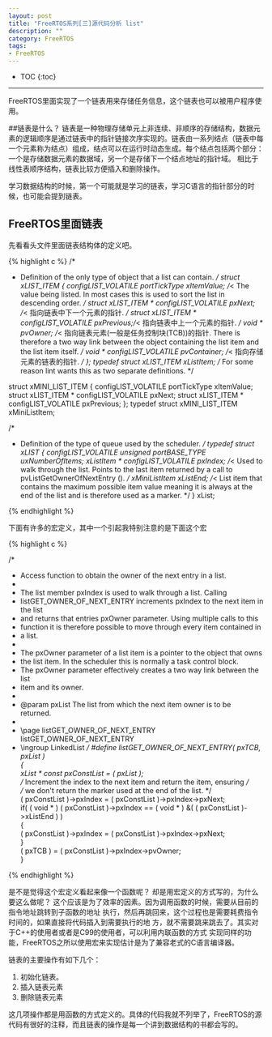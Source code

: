 ```yaml
---
layout: post
title: "FreeRTOS系列[三]源代码分析 list"
description: ""
category: FreeRTOS
tags: 
- FreeRTOS
---
```


* TOC
{:toc}
<hr/>

FreeRTOS里面实现了一个链表用来存储任务信息，这个链表也可以被用户程序使用。

##链表是什么？
链表是一种物理存储单元上非连续、非顺序的存储结构，数据元素的逻辑顺序是通过链表中的指针链接次序实现的。链表由一系列结点（链表中每一个元素称为结点）组成，结点可以在运行时动态生成。每个结点包括两个部分：一个是存储数据元素的数据域，另一个是存储下一个结点地址的指针域。 相比于线性表顺序结构，链表比较方便插入和删除操作。

学习数据结构的时候，第一个可能就是学习的链表，学习C语言的指针部分的时候，也可能会提到链表。

## FreeRTOS里面链表

先看看头文件里面链表结构体的定义吧。

{%   highlight c %}
/*
 * Definition of the only type of object that a list can contain.
 */
struct xLIST_ITEM
{
	configLIST_VOLATILE portTickType xItemValue;	/*< The value being listed.  In most cases this is used to sort the list in descending order. */
	struct xLIST_ITEM * configLIST_VOLATILE pxNext;	/*< 指向链表中下一个元素的指针. */
	struct xLIST_ITEM * configLIST_VOLATILE pxPrevious;/*< 指向链表中上一个元素的指针. */
	void * pvOwner;									/*< 指向链表元素(一般是任务控制块(TCB))的指针.  There is therefore a two way link between the object containing the list item and the list item itself. */
	void * configLIST_VOLATILE pvContainer;			/*< 指向存储元素的链表的指针. */
};
typedef struct xLIST_ITEM xListItem;				/* For some reason lint wants this as two separate definitions. */

struct xMINI_LIST_ITEM
{
	configLIST_VOLATILE portTickType xItemValue;
	struct xLIST_ITEM * configLIST_VOLATILE pxNext;
	struct xLIST_ITEM * configLIST_VOLATILE pxPrevious;
};
typedef struct xMINI_LIST_ITEM xMiniListItem;

/*
 * Definition of the type of queue used by the scheduler.
 */
typedef struct xLIST
{
	configLIST_VOLATILE unsigned portBASE_TYPE uxNumberOfItems;
	xListItem * configLIST_VOLATILE pxIndex;		/*< Used to walk through the list.  Points to the last item returned by a call to pvListGetOwnerOfNextEntry (). */
	xMiniListItem xListEnd;							/*< List item that contains the maximum possible item value meaning it is always at the end of the list and is therefore used as a marker. */
} xList;

{%   endhighlight %}

下面有许多的宏定义，其中一个引起我特别注意的是下面这个宏

{%   highlight  c %}

/*
 * Access function to obtain the owner of the next entry in a list.
 *
 * The list member pxIndex is used to walk through a list.  Calling
 * listGET_OWNER_OF_NEXT_ENTRY increments pxIndex to the next item in the list
 * and returns that entries pxOwner parameter.  Using multiple calls to this
 * function it is therefore possible to move through every item contained in
 * a list.
 *
 * The pxOwner parameter of a list item is a pointer to the object that owns
 * the list item.  In the scheduler this is normally a task control block.
 * The pxOwner parameter effectively creates a two way link between the list
 * item and its owner.
 *
 * @param pxList The list from which the next item owner is to be returned.
 *
 * \page listGET_OWNER_OF_NEXT_ENTRY listGET_OWNER_OF_NEXT_ENTRY
 * \ingroup LinkedList
 */
#define listGET_OWNER_OF_NEXT_ENTRY( pxTCB, pxList ) \
{	\
xList * const pxConstList = ( pxList );			\
	/* Increment the index to the next item and return the item, ensuring */\
	/* we don't return the marker used at the end of the list.  */	\
	( pxConstList )->pxIndex = ( pxConstList )->pxIndex->pxNext;	\
	if( ( void * ) ( pxConstList )->pxIndex == ( void * ) &( ( pxConstList )->xListEnd ) )	\
	{	    \
		( pxConstList )->pxIndex = ( pxConstList )->pxIndex->pxNext;	\
	}		\
	( pxTCB ) = ( pxConstList )->pxIndex->pvOwner;		\
}

{%  endhighlight %}

是不是觉得这个宏定义看起来像一个函数呢？ 却是用宏定义的方式写的，为什么要这么做呢？
这个应该是为了效率的因素。因为调用函数的时候，需要从目前的指令地址跳转到子函数的地址
执行，然后再跳回来，这个过程也是需要耗费指令时间的，如果直接将代码插入到需要执行的地
方，就不需要跳来跳去了。其实对于C++的使用者或者是C99的使用者，可以利用内联函数的方式
实现同样的功能，FreeRTOS之所以使用宏来实现估计是为了兼容老式的C语言编译器。

链表的主要操作有如下几个：

1.  初始化链表。
2.  插入链表元素
3.  删除链表元素

这几项操作都是用函数的方式定义的。具体的代码我就不列举了，FreeRTOS的源代码有很好的注释，而且链表的操作是每一个讲到数据结构的书都会写的。
